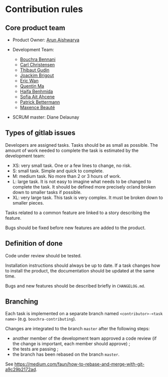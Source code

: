 # Contribution rules


## Core product team

* Product Owner: [Arun Aishwarya](https://gaufre.informatique.univ-paris-diderot.fr/poca-a)
* Development Team:
  * [Bouchra Bennani](https://gaufre.informatique.univ-paris-diderot.fr/poca-b)
  * [Carl Christensen](https://gaufre.informatique.univ-paris-diderot.fr/poca-c)
  * [Thibaut Gudin](https://gaufre.informatique.univ-paris-diderot.fr/gudin)
  * [Joackim Brigout](https://gaufre.informatique.univ-paris-diderot.fr/brigout)
  * [Eric Wan](https://gaufre.informatique.univ-paris-diderot.fr/wan)
  * [Quentin Ma](https://gaufre.informatique.univ-paris-diderot.fr/ma)
  * [Haifa Benhmida](https://gaufre.informatique.univ-paris-diderot.fr/Haifa)
  * [Sofia Ait Ahcene](https://gaufre.informatique.univ-paris-diderot.fr/aitahcen)
  * [Patrick Bettermann](https://gaufre.informatique.univ-paris-diderot.fr/betterma)
  * [Maxence Beauté](https://gaufre.informatique.univ-paris-diderot.fr/mbeaute)

* SCRUM master: Diane Delaunay

## Types of gitlab issues

Developers are assigned tasks. Tasks should be as small as possible. The amount of work needed to complete the task is estimated by the development team:

* XS: very small task. One or a few lines to change, no risk.
* S: small task. Simple and quick to complete.
* M: medium task. No more than 2 or 3 hours of work.
* L: large task. It is not easy to imagine what needs to be changed to complete the task. It should be defined more precisely or/and broken down to smaller tasks if possible.
* XL: very large task. This task is very complex. It must be broken down to smaller pieces.

Tasks related to a common feature are linked to a story describing the feature.

Bugs should be fixed before new features are added to the product.

## Definition of done

Code under review should be tested.

Installation instructions should always be up to date. If a task changes how to install the product, the documentation should be updated at the same time.

Bugs and new features should be described briefly in `CHANGELOG.md`.

## Branching

Each task is implemented on a separate branch named `<contributor>-<task name>` (e.g. `bouchra-contributing`).

Changes are integrated to the branch `master` after the following steps:

* another member of the development team approved a code review (if the change is important, each member should approve) ;
* the tests are passing ;
* the branch has been rebased on the branch `master`.

See https://medium.com/faun/how-to-rebase-and-merge-with-git-a9c29b2172ad.
